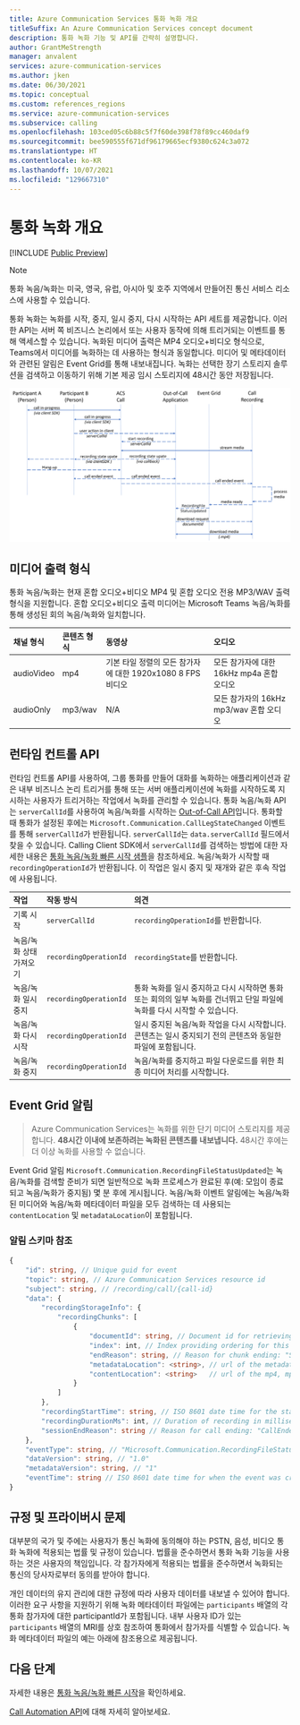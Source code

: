 ```yaml
---
title: Azure Communication Services 통화 녹화 개요
titleSuffix: An Azure Communication Services concept document
description: 통화 녹화 기능 및 API를 간략히 설명합니다.
author: GrantMeStrength
manager: anvalent
services: azure-communication-services
ms.author: jken
ms.date: 06/30/2021
ms.topic: conceptual
ms.custom: references_regions
ms.service: azure-communication-services
ms.subservice: calling
ms.openlocfilehash: 103ced05c6b88c5f7f60de398f78f89cc460daf9
ms.sourcegitcommit: bee590555f671df96179665ecf9380c624c3a072
ms.translationtype: HT
ms.contentlocale: ko-KR
ms.lasthandoff: 10/07/2021
ms.locfileid: "129667310"
---
```

# <a name="calling-recording-overview"></a>통화 녹화 개요

[!INCLUDE [Public Preview](../../includes/public-preview-include-document.md)]

> [!NOTE]
> 통화 녹음/녹화는 미국, 영국, 유럽, 아시아 및 호주 지역에서 만들어진 통신 서비스 리소스에 사용할 수 있습니다.

통화 녹화는 녹화를 시작, 중지, 일시 중지, 다시 시작하는 API 세트를 제공합니다. 이러한 API는 서버 쪽 비즈니스 논리에서 또는 사용자 동작에 의해 트리거되는 이벤트를 통해 액세스할 수 있습니다. 녹화된 미디어 출력은 MP4 오디오+비디오 형식으로, Teams에서 미디어를 녹화하는 데 사용하는 형식과 동일합니다. 미디어 및 메타데이터와 관련된 알림은 Event Grid를 통해 내보내집니다. 녹화는 선택한 장기 스토리지 솔루션을 검색하고 이동하기 위해 기본 제공 임시 스토리지에 48시간 동안 저장됩니다. 

![통화 녹음/녹화 개념 다이어그램](../media/call-recording-concept.png)

## <a name="media-output-types"></a>미디어 출력 형식
통화 녹음/녹화는 현재 혼합 오디오+비디오 MP4 및 혼합 오디오 전용 MP3/WAV 출력 형식을 지원합니다. 혼합 오디오+비디오 출력 미디어는 Microsoft Teams 녹음/녹화를 통해 생성된 회의 녹음/녹화와 일치합니다.

| 채널 형식 | 콘텐츠 형식 | 동영상 | 오디오 |
| :----------- | :------------- | :---- | :--------------------------- |
| audioVideo | mp4 | 기본 타일 정렬의 모든 참가자에 대한 1920x1080 8 FPS 비디오 | 모든 참가자에 대한 16kHz mp4a 혼합 오디오 |
| audioOnly| mp3/wav | N/A | 모든 참가자의 16kHz mp3/wav 혼합 오디오 |


## <a name="run-time-control-apis"></a>런타임 컨트롤 API
런타임 컨트롤 API를 사용하여, 그룹 통화를 만들어 대화를 녹화하는 애플리케이션과 같은 내부 비즈니스 논리 트리거를 통해 또는 서버 애플리케이션에 녹화를 시작하도록 지시하는 사용자가 트리거하는 작업에서 녹화를 관리할 수 있습니다. 통화 녹음/녹화 API는 `serverCallId`를 사용하여 녹음/녹화를 시작하는 [Out-of-Call API](./call-automation-apis.md#out-of-call-apis)입니다. 통화할 때 통화가 설정된 후에는 `Microsoft.Communication.CallLegStateChanged` 이벤트를 통해 `serverCallId`가 반환됩니다. `serverCallId`는 `data.serverCallId` 필드에서 찾을 수 있습니다. Calling Client SDK에서 `serverCallId`를 검색하는 방법에 대한 자세한 내용은 [통화 녹음/녹화 빠른 시작 샘플](../../quickstarts/voice-video-calling/call-recording-sample.md)을 참조하세요. 녹음/녹화가 시작할 때 `recordingOperationId`가 반환됩니다. 이 작업은 일시 중지 및 재개와 같은 후속 작업에 사용됩니다.   

| 작업                            | 작동 방식            | 의견                       |
| :-------------------- | :--------------------- | :----------------------------- |
| 기록 시작       | `serverCallId`         | `recordingOperationId`를 반환합니다. | 
| 녹음/녹화 상태 가져오기   | `recordingOperationId` | `recordingState`를 반환합니다.       | 
| 녹음/녹화 일시 중지       | `recordingOperationId` | 통화 녹화를 일시 중지하고 다시 시작하면 통화 또는 회의의 일부 녹화를 건너뛰고 단일 파일에 녹화를 다시 시작할 수 있습니다. | 
| 녹음/녹화 다시 시작      | `recordingOperationId` | 일시 중지된 녹음/녹화 작업을 다시 시작합니다. 콘텐츠는 일시 중지되기 전의 콘텐츠와 동일한 파일에 포함됩니다. | 
| 녹음/녹화 중지        | `recordingOperationId` | 녹음/녹화를 중지하고 파일 다운로드를 위한 최종 미디어 처리를 시작합니다. | 


## <a name="event-grid-notifications"></a>Event Grid 알림

> Azure Communication Services는 녹화를 위한 단기 미디어 스토리지를 제공합니다. **48시간 이내에 보존하려는 녹화된 콘텐츠를 내보냅니다.** 48시간 후에는 더 이상 녹화를 사용할 수 없습니다.

Event Grid 알림 `Microsoft.Communication.RecordingFileStatusUpdated`는 녹음/녹화를 검색할 준비가 되면 일반적으로 녹화 프로세스가 완료된 후(예: 모임이 종료되고 녹음/녹화가 중지됨) 몇 분 후에 게시됩니다. 녹음/녹화 이벤트 알림에는 녹음/녹화된 미디어와 녹음/녹화 메타데이터 파일을 모두 검색하는 데 사용되는 `contentLocation` 및 `metadataLocation`이 포함됩니다.

### <a name="notification-schema-reference"></a>알림 스키마 참조
```typescript
{
    "id": string, // Unique guid for event
    "topic": string, // Azure Communication Services resource id
    "subject": string, // /recording/call/{call-id}
    "data": {
        "recordingStorageInfo": {
            "recordingChunks": [
                {
                    "documentId": string, // Document id for retrieving from storage
                    "index": int, // Index providing ordering for this chunk in the entire recording
                    "endReason": string, // Reason for chunk ending: "SessionEnded", "ChunkMaximumSizeExceeded”, etc.
                    "metadataLocation": <string>, // url of the metadata for this chunk
                    "contentLocation": <string>   // url of the mp4, mp3, or wav for this chunk
                }
            ]
        },
        "recordingStartTime": string, // ISO 8601 date time for the start of the recording
        "recordingDurationMs": int, // Duration of recording in milliseconds
        "sessionEndReason": string // Reason for call ending: "CallEnded", "InitiatorLeft", etc.
    },
    "eventType": string, // "Microsoft.Communication.RecordingFileStatusUpdated"
    "dataVersion": string, // "1.0"
    "metadataVersion": string, // "1"
    "eventTime": string // ISO 8601 date time for when the event was created
}
```
## <a name="regulatory-and-privacy-concerns"></a>규정 및 프라이버시 문제

대부분의 국가 및 주에는 사용자가 통신 녹화에 동의해야 하는 PSTN, 음성, 비디오 통화 녹화에 적용되는 법률 및 규정이 있습니다. 법률을 준수하면서 통화 녹화 기능을 사용하는 것은 사용자의 책임입니다. 각 참가자에게 적용되는 법률을 준수하면서 녹화되는 통신의 당사자로부터 동의를 받아야 합니다.

개인 데이터의 유지 관리에 대한 규정에 따라 사용자 데이터를 내보낼 수 있어야 합니다. 이러한 요구 사항을 지원하기 위해 녹화 메타데이터 파일에는 `participants` 배열의 각 통화 참가자에 대한 participantId가 포함됩니다. 내부 사용자 ID가 있는 `participants` 배열의 MRI를 상호 참조하여 통화에서 참가자를 식별할 수 있습니다. 녹화 메타데이터 파일의 예는 아래에 참조용으로 제공됩니다.

## <a name="next-steps"></a>다음 단계
자세한 내용은 [통화 녹음/녹화 빠른 시작](../../quickstarts/voice-video-calling/call-recording-sample.md)을 확인하세요.

[Call Automation API](./call-automation-apis.md)에 대해 자세히 알아보세요.
